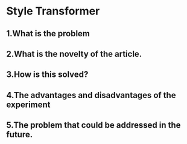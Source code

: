 # Style Transformer

## 1.What is the problem



## 2.What is the novelty of the article.


## 3.How is this solved?


## 4.The advantages and disadvantages of the experiment


## 5.The problem that could be addressed in the future.
